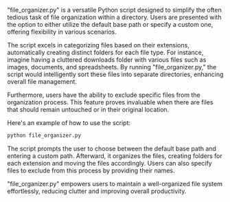 "file_organizer.py" is a versatile Python script designed to simplify the often tedious task of file organization within a directory. Users are presented with the option to either utilize the default base path or specify a custom one, offering flexibility in various scenarios.

The script excels in categorizing files based on their extensions, automatically creating distinct folders for each file type. For instance, imagine having a cluttered downloads folder with various files such as images, documents, and spreadsheets. By running "file_organizer.py," the script would intelligently sort these files into separate directories, enhancing overall file management.

Furthermore, users have the ability to exclude specific files from the organization process. This feature proves invaluable when there are files that should remain untouched or in their original location.

Here's an example of how to use the script:

```bash
python file_organizer.py
```

The script prompts the user to choose between the default base path and entering a custom path. Afterward, it organizes the files, creating folders for each extension and moving the files accordingly. Users can also specify files to exclude from this process by providing their names.

"file_organizer.py" empowers users to maintain a well-organized file system effortlessly, reducing clutter and improving overall productivity.
